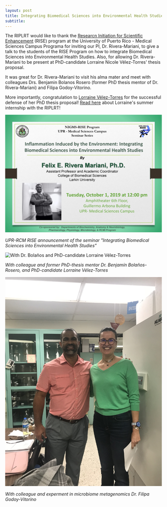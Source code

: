```yaml
---
layout: post
title: Integrating Biomedical Sciences into Environmental Health Studies
subtitle:
---
```


<p>The RIPLRT would like to thank the <a href="http://mbrs-rise.rcm.upr.edu/" target="_blank"> Researcn Initiation for Scientific Enhancement</a> (RISE) program at the University of Puerto Rico - Medical Sciences Campus Programa for inviting our PI, Dr. Rivera-Mariani, to give a talk to the students of the RISE Program on how to integrate Biomedical Sciences into Environmental Health Studies. Also, for allowing Dr. Rivera-Mariani to be present at PhD-candidate Lorraine Nicole Vélez-Torres' thesis proposal.</p>

It was great for Dr. Rivera-Mariani to visit his alma mater and meet with colleagues Drs. Benjamin Bolanos Rosero (former PhD thesis mentor of Dr. Rivera-Mariani) and Filipa Godoy-Vitorino.

More importantly, congratulation to <a href="https://www.riplrt.com/members/#Past%20members%20of%20the%20RIPLRT" target="_blank">Lorraine Vélez-Torres</a> for the successful defense of her PhD thesis proposal! <a href="https://www.riplrt.com/2019-07-05-my-experience-at-riplrt/" target="_blank">Read here</a> about Lorraine's summer internship with the RIPLRT! 

<img src="/img/upr-rcm-rise.jpg" alt="UPR-RCM RISE Announcement Dr. Rivera-Mariani" class="inline"/>

<i> UPR-RCM RISE announcement of the seminar "Integrating Biomedical Sciences into Environmental Health Studies"</i>

<img src="/img/bolaonos-lorraine-ferm.jpg" alt="With Dr. Bolaños and PhD-candidate Lorraine Vélez-Torres" class="inline"/>

<i> With colleague and former PhD-thesis mentor Dr. Benjamín Bolaños-Rosero, and PhD-candidate Lorraine Vélez-Torres</i>

<img src="/img/ferm-filipa.jpg" alt="With Dr. Bolaños and PhD-candidate Lorraine Vélez-Torres" class="inline"/>

<i> With colleague and experment in microbiome metagenomics Dr. Filipa Godoy-Vitorino</i>